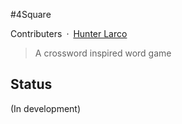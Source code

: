 #4Square

Contributers&ensp;·&ensp;[Hunter Larco](http://larcolabs.com)

> A crossword inspired word game

## Status

(In development)